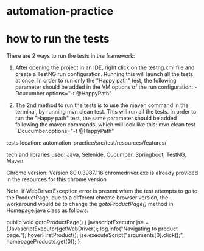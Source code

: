 # automation-practice

# how to run the tests

There are 2 ways to run the tests in the framework:

1. After opening the project in an IDE, right click on the testng.xml file and create a TestNG run configuration. Running this will launch all the tests at once.
In order to run only the "Happy path" test, the following parameter should be added in the VM options of the run configuration: -Dcucumber.options="-t @HappyPath"

2. The 2nd method to run the tests is to use the maven command in the terminal, by running mvn clean test. This will run all the tests. In order to run the "Happy path" test, the same parameter should be added following the maven commands, which will look like this: mvn clean test -Dcucumber.options="-t @HappyPath"

tests location: automation-practice/src/test/resources/features/

tech and libraries used: Java, Selenide, Cucumber, Springboot, TestNG, Maven

Chrome version: Version 80.0.3987.116
chromedriver.exe is already provided in the resources for this chrome version

Note: if WebDriverException error is present when the test attempts to go to the ProductPage, due to a different chrome browser version, the workaround would be to change the *gotoProductPage()* method in Homepage.java class as follows: 

public void gotoProductPage() {
        javascriptExecutor jse = (JavascriptExecutor)getWebDriver();
        log.info("Navigating to product page.");
        hoverFirstProduct();
        jse.executeScript("arguments[0].click();", homepageProducts.get(0));
}
